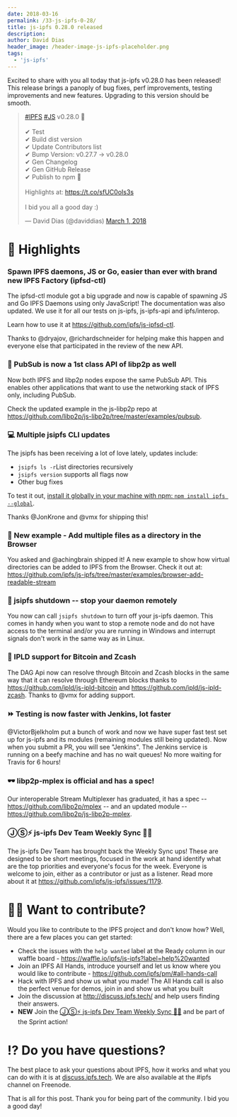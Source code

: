 ```yaml
---
date: 2018-03-16
permalink: /33-js-ipfs-0-28/
title: js-ipfs 0.28.0 released
description:
author: David Dias
header_image: /header-image-js-ipfs-placeholder.png
tags:
  - 'js-ipfs'
---
```


Excited to share with you all today that js-ipfs v0.28.0 has been released! This release brings a panoply of bug fixes, perf improvements, testing improvements and new features. Upgrading to this version should be smooth.

<blockquote class="twitter-tweet" data-lang="en"><p lang="en" dir="ltr"><a href="https://twitter.com/hashtag/IPFS?src=hash&amp;ref_src=twsrc%5Etfw">#IPFS</a> <a href="https://twitter.com/hashtag/JS?src=hash&amp;ref_src=twsrc%5Etfw">#JS</a> v0.28.0 🚀<br><br>✔ Test<br>✔ Build dist version<br>✔ Update Contributors list<br>✔ Bump Version: v0.27.7 -&gt; v0.28.0<br>✔ Gen Changelog<br>✔ Gen GitHub Release<br>✔ Publish to npm 🌟<br><br>Highlights at: <a href="https://t.co/sfUC0oIs3s">https://t.co/sfUC0oIs3s</a><br><br>I bid you all a good day :)</p>&mdash; David Dias (@daviddias) <a href="https://twitter.com/daviddias/status/969226132586450944?ref_src=twsrc%5Etfw">March 1, 2018</a></blockquote>
<script async src="https://platform.twitter.com/widgets.js" charset="utf-8"></script>

# 🔦 Highlights

### Spawn IPFS daemons, JS or Go, easier than ever with brand new IPFS Factory (ipfsd-ctl)

The ipfsd-ctl module got a big upgrade and now is capable of spawning JS and Go IPFS Daemons using only JavaScript! The documentation was also updated. We use it for all our tests on js-ipfs, js-ipfs-api and ipfs/interop.

Learn how to use it at https://github.com/ipfs/js-ipfsd-ctl.

Thanks to @dryajov, @richardschneider for helping make this happen and everyone else that participated in the review of the new API.

### 📣 PubSub is now a 1st class API of libp2p as well

Now both IPFS and libp2p nodes expose the same PubSub API. This enables other applications that want to use the networking stack of IPFS only, including PubSub.

Check the updated example in the js-libp2p repo at https://github.com/libp2p/js-libp2p/tree/master/examples/pubsub.

### 💻 Multiple jsipfs CLI updates

The jsipfs has been receiving a lot of love lately, updates include:

- `jsipfs ls -r`List directories recursively
- `jsipfs version` supports all flags now
- Other bug fixes

To test it out, [install it globally in your machine with npm: `npm install ipfs --global`](https://github.com/ipfs/js-ipfs#through-command-line-tool).

Thanks @JonKrone and @vmx for shipping this!

### 📖 New example - Add multiple files as a directory in the Browser

You asked and @achingbrain shipped it! A new example to show how virtual directories can be added to IPFS from the Browser. Check it out at: https://github.com/ipfs/js-ipfs/tree/master/examples/browser-add-readable-stream

### 🔌 jsipfs shutdown -- stop your daemon remotely

You now can call `jsipfs shutdown` to turn off your js-ipfs daemon. This comes in handy when you want to stop a remote node and do not have access to the terminal and/or you are running in Windows and interrupt signals don't work in the same way as in Linux.

### 💱 IPLD support for Bitcoin and Zcash

The DAG Api now can resolve through Bitcoin and Zcash blocks in the same way that it can resolve through Ethereum blocks thanks to https://github.com/ipld/js-ipld-bitcoin and https://github.com/ipld/js-ipld-zcash. Thanks to @vmx for adding support.

### ⏩ Testing is now faster with Jenkins, lot faster

@VictorBjelkholm put a bunch of work and now we have super fast test set up for js-ipfs and its modules (remaining modules still being updated). Now when you submit a PR, you will see "Jenkins". The Jenkins service is running on a beefy machine and has no wait queues! No more waiting for Travis for 6 hours!

### 🕶 libp2p-mplex is official and has a spec!

Our interoperable Stream Multiplexer has graduated, it has a spec -- https://github.com/libp2p/mplex -- and an updated module -- https://github.com/libp2p/js-libp2p-mplex.

### ⒿⓈ⚡️ js-ipfs Dev Team Weekly Sync 🙌🏽

The js-ipfs Dev Team has brought back the Weekly Sync ups! These are designed to be short meetings, focused in the work at hand identify what are the top priorities and everyone's focus for the week. Everyone is welcome to join, either as a contributor or just as a listener. Read more about it at https://github.com/ipfs/js-ipfs/issues/1179.

# 🙌🏽 Want to contribute?

Would you like to contribute to the IPFS project and don't know how? Well, there are a few places you can get started:

- Check the issues with the `help wanted` label at the Ready column in our waffle board - https://waffle.io/ipfs/js-ipfs?label=help%20wanted
- Join an IPFS All Hands, introduce yourself and let us know where you would like to contribute - https://github.com/ipfs/pm/#all-hands-call
- Hack with IPFS and show us what you made! The All Hands call is also the perfect venue for demos, join in and show us what you built
- Join the discussion at http://discuss.ipfs.tech/ and help users finding their answers.
- **NEW** Join the [ⒿⓈ⚡️ js-ipfs Dev Team Weekly Sync 🙌🏽](https://github.com/ipfs/js-ipfs/issues/1179) and be part of the Sprint action!

# ⁉️ Do you have questions?

The best place to ask your questions about IPFS, how it works and what you can do with it is at [discuss.ipfs.tech](http://discuss.ipfs.tech). We are also available at the #ipfs channel on Freenode.

That is all for this post. Thank you for being part of the community. I bid you a good day!
